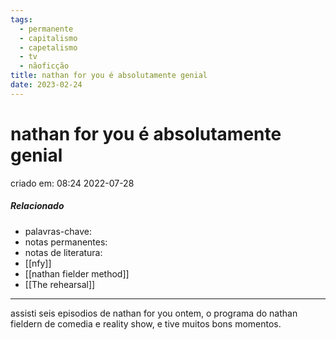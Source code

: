 ```yaml
---
tags:
  - permanente
  - capitalismo
  - capetalismo
  - tv
  - nãoficção
title: nathan for you é absolutamente genial
date: 2023-02-24
---
```

# nathan for you é absolutamente genial
criado em: 08:24 2022-07-28

##### Relacionado
- palavras-chave: 
- notas permanentes:
- notas de literatura:
- [[nfy]]
- [[nathan fielder method]]
- [[The rehearsal]]
---

assisti seis episodios de nathan for you ontem, o programa do nathan fieldern de comedia e reality show, e tive muitos bons momentos. 
